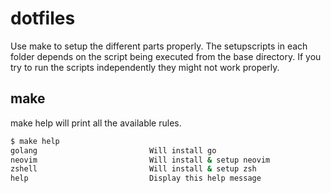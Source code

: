 # dotfiles
Use make to setup the different parts properly. The setupscripts in each folder depends on the script being executed from the base directory. If you try to run the scripts independently they might not work properly.

## make
make help will print all the available rules.
```zsh
$ make help
golang                         Will install go
neovim                         Will install & setup neovim
zshell                         Will install & setup zsh
help                           Display this help message
```
